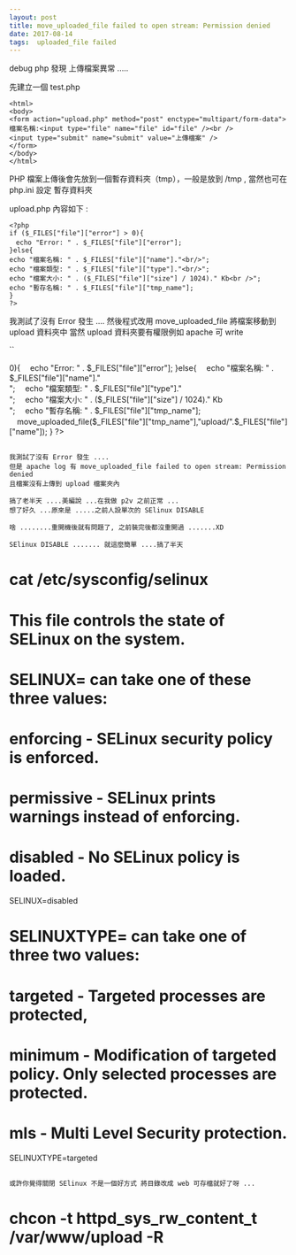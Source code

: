 ```yaml
---
layout: post
title: move_uploaded_file failed to open stream: Permission denied
date: 2017-08-14
tags:  uploaded_file failed
---
```


debug php 發現 上傳檔案異常 .....

先建立一個 test.php
```
<html>
<body>
<form action="upload.php" method="post" enctype="multipart/form-data">
檔案名稱:<input type="file" name="file" id="file" /><br />
<input type="submit" name="submit" value="上傳檔案" />
</form>
</body>
</html> 
```

PHP 檔案上傳後會先放到一個暫存資料夾（tmp），一般是放到 /tmp , 當然也可在 php.ini 設定 暫存資料夾

upload.php 內容如下 :
```
<?php
if ($_FILES["file"]["error"] > 0){
　echo "Error: " . $_FILES["file"]["error"];
}else{
echo "檔案名稱: " . $_FILES["file"]["name"]."<br/>";
echo "檔案類型: " . $_FILES["file"]["type"]."<br/>";
echo "檔案大小: " . ($_FILES["file"]["size"] / 1024)." Kb<br />";
echo "暫存名稱: " . $_FILES["file"]["tmp_name"];
}
?>
```

我測試了沒有 Error 發生 ....
然後程式改用 move_uploaded_file 將檔案移動到 upload 資料夾中
當然 upload 資料夾要有權限例如 apache 可 write 

``
 <?php
if ($_FILES["file"]["error"] > 0){
　echo "Error: " . $_FILES["file"]["error"];
}else{
　echo "檔案名稱: " . $_FILES["file"]["name"]."<br/>";
　echo "檔案類型: " . $_FILES["file"]["type"]."<br/>";
　echo "檔案大小: " . ($_FILES["file"]["size"] / 1024)." Kb<br />";
　echo "暫存名稱: " . $_FILES["file"]["tmp_name"];

　move_uploaded_file($_FILES["file"]["tmp_name"],"upload/".$_FILES["file"]["name"]);
}
?> 
```

我測試了沒有 Error 發生 ....
但是 apache log 有 move_uploaded_file failed to open stream: Permission denied
且檔案沒有上傳到 upload 檔案夾內

搞了老半天 ....美編說 ...在我做 p2v 之前正常 ...
想了好久 ...原來是 .....之前人設單次的 SElinux DISABLE

啥 ........重開機後就有問題了, 之前裝完後都沒重開過 .......XD

SElinux DISABLE ....... 就這麼簡單 ....搞了半天
```
# cat  /etc/sysconfig/selinux

# This file controls the state of SELinux on the system.
# SELINUX= can take one of these three values:
#     enforcing - SELinux security policy is enforced.
#     permissive - SELinux prints warnings instead of enforcing.
#     disabled - No SELinux policy is loaded.
SELINUX=disabled
# SELINUXTYPE= can take one of three two values:
#     targeted - Targeted processes are protected,
#     minimum - Modification of targeted policy. Only selected processes are protected.
#     mls - Multi Level Security protection.
SELINUXTYPE=targeted
```

或許你覺得關閉 SElinux 不是一個好方式 將目錄改成 web 可存檔就好了呀 ...

```
# chcon -t httpd_sys_rw_content_t /var/www/upload -R
```
